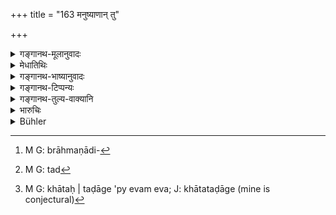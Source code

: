 +++
title = "163 मनुष्याणान् तु"

+++

<details><summary>गङ्गानथ-मूलानुवादः</summary>

For the stealing of men and women, of a field or a house, or the water of a well, or a tank,—the Cāndrāyaṇa has been declared to be the expiation.—(163)
</details>

<details><summary>मेधातिथिः</summary>

**मनुष्याणां** दासानाम् । **स्त्रीणां** दासीनाम् । **क्षेत्रं** भूभागो व्रीह्यादिधान्योत्पत्तिस्थानम्[^२६०] । **कूपवाप्योर्** **जल**शब्दः प्रत्येकम् अभिसंबध्यते । उद्धृतोदकस्येरणादिस्थस्यापहरणे एतद्[^२६१] भवति । **जल**ग्रहणाच् छुष्कयोः कूपवाप्योर् विध्यन्तरम् । **वापी** खाते तडागे च[^२६२] ॥ ११.१६३ ॥


[^२६२]:
     M G: khātaḥ | taḍāge 'py evam eva; J: khātataḍāge (mine is conjectural)


[^२६१]:
     M G: tad


[^२६०]:
     M G: brāhmaṇādi-
</details>

<details><summary>गङ्गानथ-भाष्यानुवादः</summary>

‘*Men*’—slaves.

‘*Women*’—slave girls.

‘*Field*’—plot of land, where *Vrīhi* and other corns are grown.

The word ‘*water*’ is to be construed both with ‘*wells* and *tanks*.’ What is here laid down applies to a case where water has been drawn from the well or the tank and preserved in a cistern and such, other smaller reservoirs.

From the mention of ‘*water*’ here it follows that for the misappropriating of *dry* wells and tanks, there is another law.

‘*Vāpī*’ is a synonym for ‘*taḍāga*’ (tank).—(163)
</details>

<details><summary>गङ्गानथ-टिप्पन्यः</summary>

This verse is quoted in *Mitākṣarā* (3.265), which notes that it refers
to a case where the quantity of water stolen is such as could be
obtained for 250 *Panas*;—and in *Madanapārijāta* (p. 876), which notes
that this refers to the stealing of men belonging to Kṣatriya and other
castes; the stealing of the Brāhmaṇa being regarded as on the same
footing as the stealing of gold;—‘*vāpi*’ and ‘*kūpa*’ have been added
as qualifications for the purpose of excluding water contained in jars
and other vessels. It quotes *Aparārka* as holding that the expiation
here prescribed refers to the ‘stealing’ of tanks and wells full of
water,—and also the above-mentioned remark of *Mitākṣarā*. It adds that
this expiation is to be performed after the stolen article has been
returned to the owner.

It is quoted in *Prāyaścittaviveka* (p. 344), which says that
‘*manuṣya*’ and ‘*strī*’ stand here for male and female slaves.
</details>

<details><summary>गङ्गानथ-तुल्य-वाक्यानि</summary>

*Viṣṇu* (52.6).—‘For stealing male or female slaves, a well or pool, or
a field,—the *Cāndrāyaṇa* penance should be performed.’
</details>

<details><summary>भारुचिः</summary>

जलाहरणम् आत्मोपभोगार्थं प्रतिषिद्धम् । कूपवाप्यादेस् त्व् आहरणं परोपभोगार्थम् अपि । अतस् तयोः स्वकाभिसंबन्धमत्रत्वाद् एवापहरणदोष इत्य् एतस्माद् वैलक्षण्यात् पृथग्ग्रहणम् । अन्यो वा समाधिर् वक्तव्यः ॥ ११.१६२ ॥
</details>

<details><summary>Bühler</summary>

164	The lunar penance has been declared to be the expiation for stealing men and women, and (for wrongfully appropriating) a field, a house, or the water of wells and cisterns.
</details>
